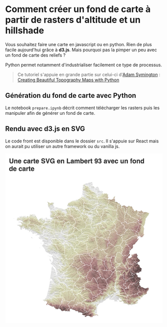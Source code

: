# Comment créer un fond de carte à partir de rasters d'altitude et un hillshade

Vous souhaitez faire une carte en javascript ou en python. Rien de plus facile aujourd'hui grâce à **d3.js**. Mais pourquoi pas la pimper un peu avec un fond de carte des reliefs ?

Python permet notamment d'industrialiser facilement ce type de processus.

> Ce tutoriel s'appuie en grande partie sur celui-ci d'[Adam Symington](https://pythonmaps.medium.com/?source=post_page-----efced5507aa3--------------------------------) : [Creating Beautiful Topography Maps with Python](https://towardsdatascience.com/creating-beautiful-topography-maps-with-python-efced5507aa3)

## Génération du fond de carte avec Python

Le notebook `prepare.ipynb` décrit comment télécharger les rasters puis les manipuler afin de générer un fond de carte.

## Rendu avec d3.js en SVG

Le code front est disponible dans le dossier `src`. Il s'appuie sur React mais on aurait pu utiliser un autre framework ou du vanilla js.

![](./screenshot.png)
